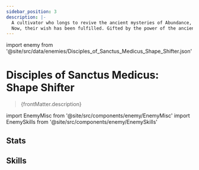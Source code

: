 ```yaml
---
sidebar_position: 3
description: |-
  A cultivator who longs to revive the ancient mysteries of Abundance, and to guide the Xianzhou natives back on the liberating path of immortality.
  Now, their wish has been fulfilled. Gifted by the power of the ancient miracle and using it as both weapon and armor, they managed to touch on the secret of immortality.
---
```


import enemy from '@site/src/data/enemies/Disciples_of_Sanctus_Medicus_Shape_Shifter.json'

# Disciples of Sanctus Medicus: Shape Shifter
<blockquote>{frontMatter.description}</blockquote>

import EnemyMisc from '@site/src/components/enemy/EnemyMisc'
import EnemySkills from '@site/src/components/enemy/EnemySkills'

## Stats

<EnemyMisc enemy={enemy} variant={0} />

## Skills

<EnemySkills enemy={enemy} variant={0} />

